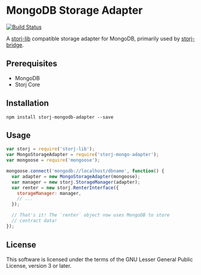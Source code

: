 MongoDB Storage Adapter
=======================

[![Build Status](https://img.shields.io/travis/Storj/mongodb-adapter.svg?style=flat-square)](https://travis-ci.org/Storj/mongodb-adapter)

A [storj-lib](https://github.com/storj/core) compatible storage adapter for 
MongoDB, primarily used by [storj-bridge](https://github.com/storj/bridge).

Prerequisites
-------------

* MongoDB
* Storj Core

Installation
------------

```
npm install storj-mongodb-adapter --save
```

Usage
-----

```js
var storj = require('storj-lib');
var MongoStorageAdapter = require('storj-mongo-adapter');
var mongoose = require('mongoose');

mongoose.connect('mongodb://localhost/dbname', function() {
  var adapter = new MongoStorageAdapter(mongoose);
  var manager = new storj.StorageManager(adapter);
  var renter = new storj.RenterInterface({
    storageManager: manager,
    // ...
  });

  // That's it! The `renter` object now uses MongoDB to store
  // contract data!
});
```

License
-------

This software is licensed under the terms of the GNU Lesser General Public 
License, version 3 or later.
